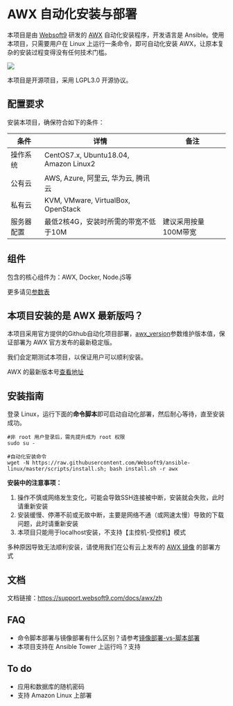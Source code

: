 # AWX 自动化安装与部署

本项目是由 [Websoft9](http://www.websoft9.com) 研发的 [AWX](https://github.com/ansible/awx) 自动化安装程序，开发语言是 Ansible。使用本项目，只需要用户在 Linux 上运行一条命令，即可自动化安装 AWX，让原本复杂的安装过程变得没有任何技术门槛。  

![](https://libs.websoft9.com/Websoft9/DocsPicture/en/awx/awxui-websoft9.png)

本项目是开源项目，采用 LGPL3.0 开源协议。

## 配置要求

安装本项目，确保符合如下的条件：

| 条件       | 详情       | 备注  |
| ------------ | ------------ | ----- |
| 操作系统       | CentOS7.x, Ubuntu18.04, Amazon Linux2       |    |
| 公有云| AWS, Azure, 阿里云, 华为云, 腾讯云 |  |
| 私有云|  KVM, VMware, VirtualBox, OpenStack |  |
| 服务器配置 | 最低2核4G，安装时所需的带宽不低于10M |  建议采用按量100M带宽 |

## 组件

包含的核心组件为：AWX, Docker, Node.jS等

更多请见[参数表](/docs/zh/stack-components.md)

## 本项目安装的是 AWX 最新版吗？

本项目采用官方提供的Github自动化项目部署，[awx_version](/roles/awx/defaults/main.yml)参数维护版本值，保证部署为 AWX 官方发布的最新稳定版。

我们会定期测试本项目，以保证用户可以顺利安装。  

AWX 的最新版本号[查看地址](https://github.com/ansible/awx/releases)

## 安装指南

登录 Linux，运行下面的**命令脚本**即可启动自动化部署，然后耐心等待，直至安装成功。

```
#非 root 用户登录后，需先提升成为 root 权限
sudo su -

#自动化安装命令
wget -N https://raw.githubusercontent.com/Websoft9/ansible-linux/master/scripts/install.sh; bash install.sh -r awx

```

**安装中的注意事项：**   

1. 操作不慎或网络发生变化，可能会导致SSH连接被中断，安装就会失败，此时请重新安装
2. 安装缓慢、停滞不前或无故中断，主要是网络不通（或网速太慢）导致的下载问题，此时请重新安装
3. 本项目只能用于localhost安装，不支持【主控机-受控机】模式

多种原因导致无法顺利安装，请使用我们在公有云上发布的 [AWX 镜像](https://apps.websoft9.com/awx) 的部署方式


## 文档

文档链接：https://support.websoft9.com/docs/awx/zh

## FAQ

- 命令脚本部署与镜像部署有什么区别？请参考[镜像部署-vs-脚本部署](https://support.websoft9.com/docs/faq/zh/bz-product.html#镜像部署-vs-脚本部署)
- 本项目支持在 Ansible Tower 上运行吗？支持

## To do

* 应用和数据库的随机密码
* 支持 Amazon Linux 上部署
